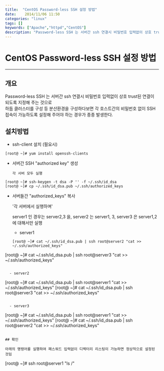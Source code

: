 ```yaml
---
title:  "CentOS Password-less SSH 설정 방법"
date:    2014/11/06 11:50
categories: "linux"
tags: []
keywords: ["Apache","httpd","CentOS"]
description: "Password-less SSH 는 서버간 ssh 연결시 비밀번호 입력없이 상호 trust된 연결이 되도록 지정해 주는 것 방법"
---
```


# CentOS Password-less SSH 설정 방법
---

## 개요

Password-less SSH 는 서버간 ssh 연결시 비밀번호 입력없이 상호 trust된 연결이 되도록 지정해 주는 것으로  
하둡 클러스터를 구성 등 분산환경을 구성하다보면 각 호스트간의 비밀번호 없이 SSH 접속이 가능하도록 설정해 주어야 하는 경우가 종종 발생한다.

## 설치방법

- ssh-client 설치 (필요시)

```
[root@ ~]# yum install openssh-clients
```

- 서버간 SSH "authorized key" 생성 

  `각 서버 모두 실행`

```
[root@ ~]# ssh-keygen -t dsa -P '' -f ~/.ssh/id_dsa
[root@ ~]# cp ~/.ssh/id_dsa.pub ~/.ssh/authorized_keys
```

- 서버들간 "authorized_keys" 복사

  '각 서버에서 실행하며'

  server1 인 경우는 server2,3 을, server2 는 server1, 3, server3 은 server1,2 에 대해서만 실행

  - server1

  ```
  [root@ ~]# cat ~/.ssh/id_dsa.pub | ssh root@server2 "cat >> ~/.ssh/authorized_keys"
[root@ ~]# cat ~/.ssh/id_dsa.pub | ssh root@server3 "cat >> ~/.ssh/authorized_keys"
```

  - server2

  ```
[root@ ~]# cat ~/.ssh/id_dsa.pub | ssh root@server1 "cat >> ~/.ssh/authorized_keys"
[root@ ~]# cat ~/.ssh/id_dsa.pub | ssh root@server3 "cat >> ~/.ssh/authorized_keys"
```

  - server3

  ```
[root@ ~]# cat ~/.ssh/id_dsa.pub | ssh root@server1 "cat >> ~/.ssh/authorized_keys"
[root@ ~]# cat ~/.ssh/id_dsa.pub | ssh root@server2 "cat >> ~/.ssh/authorized_keys"
```

## 확인

아래의 명령어를 실행하여 패스워드 입력없이 디렉터리 리스팅이 가능하면 정상적으로 설정된 것임

```
[root@ ~]# ssh root@server1 "ls /"
```